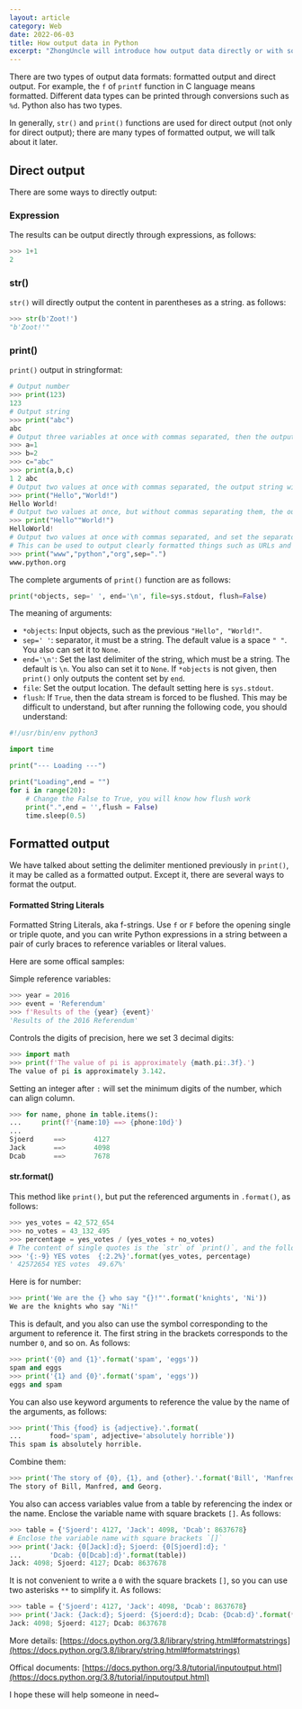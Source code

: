```yaml
---
layout: article
category: Web
date: 2022-06-03
title: How output data in Python 
excerpt: "ZhongUncle will introduce how output data directly or with some format, like string with delimiter or split by separator."
---
```

There are two types of output data formats: formatted output and direct output. For example, the `f` of `printf` function in C language means formatted. Different data types can be printed through conversions such as `%d`. Python also has two types.

In generally,  `str()` and `print()` functions are used for direct output (not only for direct output); there are many types of formatted output, we will talk about it later.

## Direct output
There are some ways to directly output:
### Expression
The results can be output directly through expressions, as follows:

```python
>>> 1+1
2
```

### str()
`str()` will directly output the content in parentheses as a string. as follows:

```python
>>> str(b'Zoot!')
"b'Zoot!'"
```

### print()
`print()` output in stringformat:

```python
# Output number
>>> print(123)
123
# Output string
>>> print("abc")
abc
# Output three variables at once with commas separated, then the output values ​​will be separated by space
>>> a=1
>>> b=2
>>> c="abc"
>>> print(a,b,c)
1 2 abc
# Output two values at once with commas separated, the output string will be separated by space 
>>> print("Hello","World!")
Hello World!
# Output two values at once, but without commas separating them, the output strings will be concatenated, no any separator
>>> print("Hello""World!")
HelloWorld!
# Output two values at once with commas separated, and set the separator to a period, then the output string will be separated by a period
# This can be used to output clearly formatted things such as URLs and paths (a little bit formatted)
>>> print("www","python","org",sep=".")
www.python.org
```

The complete arguments of `print()` function are as follows:

```python
print(*objects, sep=' ', end='\n', file=sys.stdout, flush=False)
```

The meaning of arguments:
 - `*objects`: Input objects, such as the previous `"Hello", "World!"`.
 - `sep=' '`: separator, it must be a string. The default value is a space `" "`. You also can set it to `None`.
 - `end='\n'`: Set the last delimiter of the string, which must be a string. The default is `\n`. You also can set it to `None`. If `*objects` is not given, then `print()` only outputs the content set by `end`.
 - `file`: Set the output location. The default setting here is `sys.stdout`.
 - `flush`: If `True`, then the data stream is forced to be flushed. This may be difficult to understand, but after running the following code, you should understand:

```python
#!/usr/bin/env python3

import time

print("--- Loading ---")

print("Loading",end = "")
for i in range(20):
    # Change the False to True, you will know how flush work
    print(".",end = '',flush = False)
    time.sleep(0.5)
```

## Formatted output
We have talked about setting the delimiter mentioned previously in `print()`, it may be called as a formatted output. Except it, there are several ways to format the output.

#### Formatted String Literals
Formatted String Literals, aka f-strings. Use `f` or `F` before the opening single or triple quote, and you can write Python expressions in a string between a pair of curly braces to reference variables or literal values.

Here are some offical samples:

Simple reference variables:

```python
>>> year = 2016
>>> event = 'Referendum'
>>> f'Results of the {year} {event}'
'Results of the 2016 Referendum'
```

Controls the digits of precision, here we set 3 decimal digits:

```python
>>> import math
>>> print(f'The value of pi is approximately {math.pi:.3f}.')
The value of pi is approximately 3.142.
```

Setting an integer after `:` will set the minimum digits of the number, which can align column.

```python
>>> for name, phone in table.items():
...     print(f'{name:10} ==> {phone:10d}')
... 
Sjoerd     ==>       4127
Jack       ==>       4098
Dcab       ==>       7678
```

#### str.format()
This method like `print()`, but put the referenced arguments ​in `.format()`, as follows:

```python
>>> yes_votes = 42_572_654
>>> no_votes = 43_132_495
>>> percentage = yes_votes / (yes_votes + no_votes)
# The content of single quotes is the `str` of `print()`, and the following `.format()` brackets are the corresponding arguments.
>>> '{:-9} YES votes  {:2.2%}'.format(yes_votes, percentage)
' 42572654 YES votes  49.67%'
```

Here is for number:

```python
>>> print('We are the {} who say "{}!"'.format('knights', 'Ni'))
We are the knights who say "Ni!"
```

This is default, and you also can use the symbol corresponding to the argument to reference it. The first string in the brackets corresponds to the number `0`, and so on. As follows:

```python
>>> print('{0} and {1}'.format('spam', 'eggs'))
spam and eggs
>>> print('{1} and {0}'.format('spam', 'eggs'))
eggs and spam
```

You can also use keyword arguments to reference the value by the name of the arguments, as follows:

```python
>>> print('This {food} is {adjective}.'.format(
...       food='spam', adjective='absolutely horrible'))
This spam is absolutely horrible.
```

Combine them:

```python
>>> print('The story of {0}, {1}, and {other}.'.format('Bill', 'Manfred',other='Georg'))
The story of Bill, Manfred, and Georg.
```

You also can access variables value from a table by referencing the index or the name. Enclose the variable name with square brackets `[]`. As follows:

```python
>>> table = {'Sjoerd': 4127, 'Jack': 4098, 'Dcab': 8637678}
# Enclose the variable name with square brackets `[]`
>>> print('Jack: {0[Jack]:d}; Sjoerd: {0[Sjoerd]:d}; '
...       'Dcab: {0[Dcab]:d}'.format(table))
Jack: 4098; Sjoerd: 4127; Dcab: 8637678
```

It is not convenient to write a `0` with the square brackets `[]`, so you can use two asterisks `**` to simplify it. As follows:

```python
>>> table = {'Sjoerd': 4127, 'Jack': 4098, 'Dcab': 8637678}
>>> print('Jack: {Jack:d}; Sjoerd: {Sjoerd:d}; Dcab: {Dcab:d}'.format(**table))
Jack: 4098; Sjoerd: 4127; Dcab: 8637678
```

More details: [https://docs.python.org/3.8/library/string.html#formatstrings](https://docs.python.org/3.8/library/string.html#formatstrings)


Offical documents: [https://docs.python.org/3.8/tutorial/inputoutput.html](https://docs.python.org/3.8/tutorial/inputoutput.html)

I hope these will help someone in need~